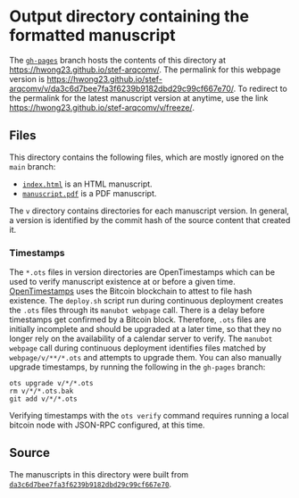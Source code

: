 # Output directory containing the formatted manuscript

The [`gh-pages`](https://github.com/hwong23/stef-arqcomv/tree/gh-pages) branch hosts the contents of this directory at <https://hwong23.github.io/stef-arqcomv/>.
The permalink for this webpage version is <https://hwong23.github.io/stef-arqcomv/v/da3c6d7bee7fa3f6239b9182dbd29c99cf667e70/>.
To redirect to the permalink for the latest manuscript version at anytime, use the link <https://hwong23.github.io/stef-arqcomv/v/freeze/>.

## Files

This directory contains the following files, which are mostly ignored on the `main` branch:

+ [`index.html`](index.html) is an HTML manuscript.
+ [`manuscript.pdf`](manuscript.pdf) is a PDF manuscript.

The `v` directory contains directories for each manuscript version.
In general, a version is identified by the commit hash of the source content that created it.

### Timestamps

The `*.ots` files in version directories are OpenTimestamps which can be used to verify manuscript existence at or before a given time.
[OpenTimestamps](https://opentimestamps.org/) uses the Bitcoin blockchain to attest to file hash existence.
The `deploy.sh` script run during continuous deployment creates the `.ots` files through its `manubot webpage` call.
There is a delay before timestamps get confirmed by a Bitcoin block.
Therefore, `.ots` files are initially incomplete and should be upgraded at a later time, so that they no longer rely on the availability of a calendar server to verify.
The `manubot webpage` call during continuous deployment identifies files matched by `webpage/v/**/*.ots` and attempts to upgrade them.
You can also manually upgrade timestamps, by running the following in the `gh-pages` branch:

```shell
ots upgrade v/*/*.ots
rm v/*/*.ots.bak
git add v/*/*.ots
```

Verifying timestamps with the `ots verify` command requires running a local bitcoin node with JSON-RPC configured, at this time.

## Source

The manuscripts in this directory were built from
[`da3c6d7bee7fa3f6239b9182dbd29c99cf667e70`](https://github.com/hwong23/stef-arqcomv/commit/da3c6d7bee7fa3f6239b9182dbd29c99cf667e70).

